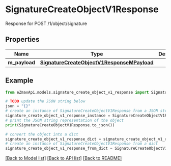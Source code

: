 # SignatureCreateObjectV1Response

Response for POST /1/object/signature

## Properties

Name | Type | Description | Notes
------------ | ------------- | ------------- | -------------
**m_payload** | [**SignatureCreateObjectV1ResponseMPayload**](SignatureCreateObjectV1ResponseMPayload.md) |  | 

## Example

```python
from eZmaxApi.models.signature_create_object_v1_response import SignatureCreateObjectV1Response

# TODO update the JSON string below
json = "{}"
# create an instance of SignatureCreateObjectV1Response from a JSON string
signature_create_object_v1_response_instance = SignatureCreateObjectV1Response.from_json(json)
# print the JSON string representation of the object
print(SignatureCreateObjectV1Response.to_json())

# convert the object into a dict
signature_create_object_v1_response_dict = signature_create_object_v1_response_instance.to_dict()
# create an instance of SignatureCreateObjectV1Response from a dict
signature_create_object_v1_response_from_dict = SignatureCreateObjectV1Response.from_dict(signature_create_object_v1_response_dict)
```
[[Back to Model list]](../README.md#documentation-for-models) [[Back to API list]](../README.md#documentation-for-api-endpoints) [[Back to README]](../README.md)



